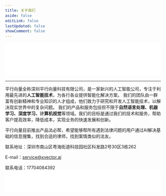 ```yaml
---
title: 关于我们
aside: false
editLink: false
lastUpdated: false
showComment: false
---
```

![头部图](../public/img/svg/about-me-header.svg)

---
平行向量全称深圳平行向量科技有限公司，是一家新兴的人工智能公司，专注于利用最先进的**人工智能技术**，为各行各业提供智能化解决方案。
我们的团队由一群富有创新精神和专业知识的人才组成，他们致力于研究和开发人工智能技术，以解决现实世界中的复杂问题。
我们的产品和服务包括但不限于**自然语言处理、机器学习、深度学习、计算机视觉**等领域。我们的目标是通过我们的技术和服务，帮助客户提高效率，降低成本，实现业务的快速发展和创新。

平行向量目前推出产品法必帮，希望能够帮所有遇到法律问题的用户通过AI解决基础的信息搜集，找到合适的律师，找到案情类似的法友。

联系地址：深圳市南山区粤海街道科技园社区科发路2号30区3栋262

E-mail：<service@xvector.ai>

联系电话：17704084392
![尾部图](../public/img/svg/about-footer.svg)
